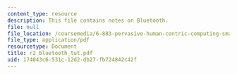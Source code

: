 ```yaml
---
content_type: resource
description: This file contains notes on Bluetooth.
file: null
file_location: /coursemedia/6-883-pervasive-human-centric-computing-sma-5508-spring-2006/174043c6531c12d2db27fb724842c42f_r2_bluetooth_tut.pdf
file_type: application/pdf
resourcetype: Document
title: r2_bluetooth_tut.pdf
uid: 174043c6-531c-12d2-db27-fb724842c42f
---
```

